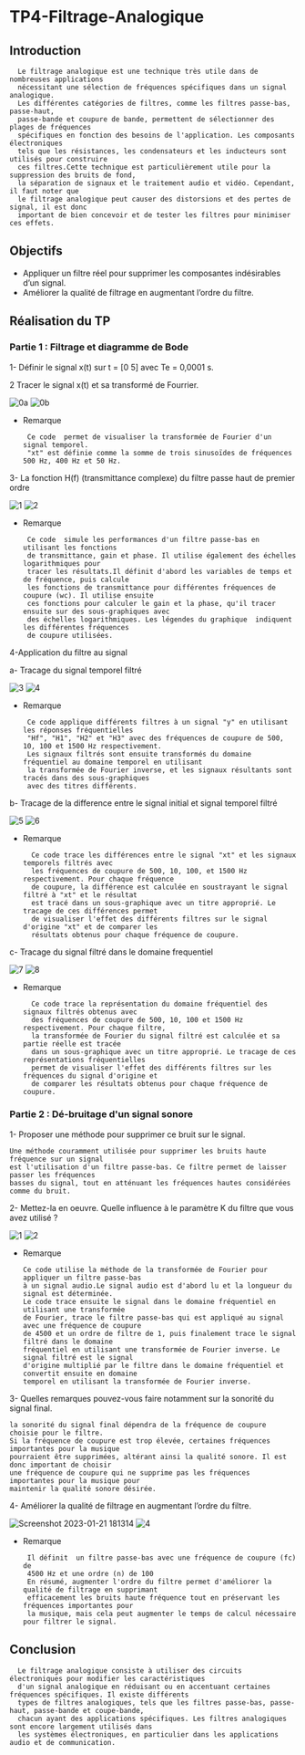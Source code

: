 # TP4-Filtrage-Analogique

## Introduction

      Le filtrage analogique est une technique très utile dans de nombreuses applications 
      nécessitant une sélection de fréquences spécifiques dans un signal analogique. 
      Les différentes catégories de filtres, comme les filtres passe-bas, passe-haut,
      passe-bande et coupure de bande, permettent de sélectionner des plages de fréquences
      spécifiques en fonction des besoins de l'application. Les composants électroniques 
      tels que les résistances, les condensateurs et les inducteurs sont utilisés pour construire 
      ces filtres.Cette technique est particulièrement utile pour la suppression des bruits de fond,
      la séparation de signaux et le traitement audio et vidéo. Cependant, il faut noter que 
      le filtrage analogique peut causer des distorsions et des pertes de signal, il est donc 
      important de bien concevoir et de tester les filtres pour minimiser ces effets.


## Objectifs
  - Appliquer un filtre réel pour supprimer les composantes indésirables d’un signal. 
  -  Améliorer la qualité de filtrage en augmentant l’ordre du filtre.
## Réalisation du TP

### Partie 1 : Filtrage et diagramme de Bode

  1- Définir le signal x(t) sur t = [0 5] avec Te = 0,0001 s.

  2 Tracer le signal x(t) et sa transformé de Fourrier.

  ![0a](https://user-images.githubusercontent.com/78149349/213871207-37fd7528-b444-46b1-bacc-71608f9339b4.png)
  ![0b](https://user-images.githubusercontent.com/78149349/213871208-1ab5016c-1d01-429b-b07b-ced626c18c7d.png)


   - Remarque
   
          Ce code  permet de visualiser la transformée de Fourier d'un signal temporel.
          "xt" est définie comme la somme de trois sinusoïdes de fréquences 500 Hz, 400 Hz et 50 Hz. 
    
3- La fonction H(f) (transmittance complexe) du filtre passe haut de premier ordre 
    
  ![1](https://user-images.githubusercontent.com/78149349/213871355-4d51645e-20d8-4336-af7b-721930647dae.png)
  ![2](https://user-images.githubusercontent.com/78149349/213871357-4a906d35-f658-42df-aeec-408928bf7f7f.png)

   - Remarque
   
          Ce code  simule les performances d'un filtre passe-bas en utilisant les fonctions
          de transmittance, gain et phase. Il utilise également des échelles logarithmiques pour
          tracer les résultats.Il définit d'abord les variables de temps et de fréquence, puis calcule
          les fonctions de transmittance pour différentes fréquences de coupure (wc). Il utilise ensuite
          ces fonctions pour calculer le gain et la phase, qu'il tracer ensuite sur des sous-graphiques avec
          des échelles logarithmiques. Les légendes du graphique  indiquent les différentes fréquences
          de coupure utilisées.


4-Application du filtre au signal

   a- Tracage du signal temporel filtré

  ![3](https://user-images.githubusercontent.com/78149349/213871360-14a35d41-c0d8-4055-b123-83200e177421.png)
  ![4](https://user-images.githubusercontent.com/78149349/213871362-04ff1d6c-d22f-429f-97dd-b07accf71146.png)
  
   - Remarque
   
          Ce code applique différents filtres à un signal "y" en utilisant les réponses fréquentielles
          "Hf", "H1", "H2" et "H3" avec des fréquences de coupure de 500, 10, 100 et 1500 Hz respectivement. 
          Les signaux filtrés sont ensuite transformés du domaine fréquentiel au domaine temporel en utilisant
          la transformée de Fourier inverse, et les signaux résultants sont tracés dans des sous-graphiques 
          avec des titres différents.
          
   b- Tracage de la difference entre le signal initial et signal temporel filtré

  ![5](https://user-images.githubusercontent.com/78149349/213871364-b2e59fcf-abb6-4e13-889c-08805f5989f6.png)
  ![6](https://user-images.githubusercontent.com/78149349/213871365-9e258a84-9909-4cd3-b886-dc8467ebca76.png)
  
   - Remarque
   
           Ce code trace les différences entre le signal "xt" et les signaux temporels filtrés avec 
           les fréquences de coupure de 500, 10, 100, et 1500 Hz respectivement. Pour chaque fréquence
           de coupure, la différence est calculée en soustrayant le signal filtré à "xt" et le résultat
           est tracé dans un sous-graphique avec un titre approprié. Le tracage de ces différences permet
           de visualiser l'effet des différents filtres sur le signal d'origine "xt" et de comparer les 
           résultats obtenus pour chaque fréquence de coupure.

   c- Tracage du signal filtré dans le domaine frequentiel
   
  ![7](https://user-images.githubusercontent.com/78149349/213871367-5458732c-1c25-477e-b3ce-33cb2b69cc72.png)
  ![8](https://user-images.githubusercontent.com/78149349/213871369-259b8ab1-6a2b-440b-9667-7987310b9e89.png)

  - Remarque 

          Ce code trace la représentation du domaine fréquentiel des signaux filtrés obtenus avec 
          des fréquences de coupure de 500, 10, 100 et 1500 Hz respectivement. Pour chaque filtre,
          la transformée de Fourier du signal filtré est calculée et sa partie réelle est tracée 
          dans un sous-graphique avec un titre approprié. Le tracage de ces représentations fréquentielles
          permet de visualiser l'effet des différents filtres sur les fréquences du signal d'origine et 
          de comparer les résultats obtenus pour chaque fréquence de coupure.
          
 
 ### Partie 2 : Dé-bruitage d'un signal sonore
 
 1- Proposer une méthode pour supprimer ce bruit sur le signal.
 
    Une méthode couramment utilisée pour supprimer les bruits haute fréquence sur un signal
    est l'utilisation d'un filtre passe-bas. Ce filtre permet de laisser passer les fréquences
    basses du signal, tout en atténuant les fréquences hautes considérées comme du bruit.
    
 2- Mettez-la en oeuvre. Quelle influence à le paramètre K du filtre que vous avez 
  utilisé ?
 
  ![1](https://user-images.githubusercontent.com/78149349/213878813-cf277651-7801-4ec8-b296-c79dc44b9eed.png)
  ![2](https://user-images.githubusercontent.com/78149349/213878812-9749c3f6-0a3f-4e8b-828a-5208c4372492.png)
  
  - Remarque
  
        Ce code utilise la méthode de la transformée de Fourier pour appliquer un filtre passe-bas
        à un signal audio.Le signal audio est d'abord lu et la longueur du signal est déterminée.
        Le code trace ensuite le signal dans le domaine fréquentiel en utilisant une transformée 
        de Fourier, trace le filtre passe-bas qui est appliqué au signal avec une fréquence de coupure
        de 4500 et un ordre de filtre de 1, puis finalement trace le signal  filtré dans le domaine 
        fréquentiel en utilisant une transformée de Fourier inverse. Le signal filtré est le signal 
        d'origine multiplié par le filtre dans le domaine fréquentiel et convertit ensuite en domaine
        temporel en utilisant la transformée de Fourier inverse.

  
 

 3- Quelles remarques pouvez-vous faire notamment sur la sonorité du signal final.
    
    la sonorité du signal final dépendra de la fréquence de coupure choisie pour le filtre. 
    Si la fréquence de coupure est trop élevée, certaines fréquences importantes pour la musique
    pourraient être supprimées, altérant ainsi la qualité sonore. Il est donc important de choisir 
    une fréquence de coupure qui ne supprime pas les fréquences importantes pour la musique pour
    maintenir la qualité sonore désirée.
  


4- Améliorer la qualité de filtrage en augmentant l’ordre du filtre. 

  ![Screenshot 2023-01-21 181314](https://user-images.githubusercontent.com/78149349/213878824-ada9d6cf-ceee-49a4-bec6-da55b0368b95.png)
  ![4](https://user-images.githubusercontent.com/78149349/213878815-1952645c-467e-4c2f-81f0-6d5e4f06e96a.png)
  
  - Remarque
  
         Il définit  un filtre passe-bas avec une fréquence de coupure (fc) de
         4500 Hz et une ordre (n) de 100
         En résumé, augmenter l'ordre du filtre permet d'améliorer la qualité de filtrage en supprimant
         efficacement les bruits haute fréquence tout en préservant les fréquences importantes pour
         la musique, mais cela peut augmenter le temps de calcul nécessaire pour filtrer le signal.


## Conclusion

      Le filtrage analogique consiste à utiliser des circuits électroniques pour modifier les caractéristiques
      d'un signal analogique en réduisant ou en accentuant certaines fréquences spécifiques. Il existe différents
      types de filtres analogiques, tels que les filtres passe-bas, passe-haut, passe-bande et coupe-bande, 
      chacun ayant des applications spécifiques. Les filtres analogiques sont encore largement utilisés dans
      les systèmes électroniques, en particulier dans les applications audio et de communication.
